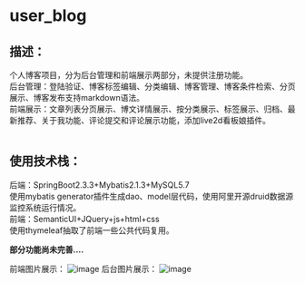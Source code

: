# user_blog
## 描述：
个人博客项目，分为后台管理和前端展示两部分，未提供注册功能。<br>
后台管理：登陆验证、博客标签编辑、分类编辑、博客管理、博客条件检索、分页展示、博客发布支持markdown语法。<br>
前端展示：文章列表分页展示、博文详情展示、按分类展示、标签展示、归档、最新推荐、关于我功能、评论提交和评论展示功能，添加live2d看板娘插件。<br>
<br>
## 使用技术栈：
后端：SpringBoot2.3.3+Mybatis2.1.3+MySQL5.7<br>
使用mybatis generator插件生成dao、model层代码，使用阿里开源druid数据源监控系统运行情况。<br>
前端：SemanticUI+JQuery+js+html+css<br>
使用thymeleaf抽取了前端一些公共代码复用。<br>

**部分功能尚未完善....**

前端图片展示：
![image](https://user-images.githubusercontent.com/51485866/115810683-ed2d2680-a420-11eb-93fe-fbb54a2758b9.png)
后台图片展示：
![image](https://user-images.githubusercontent.com/51485866/115810794-1fd71f00-a421-11eb-9a8a-91a1aef8e337.png)
